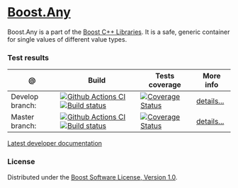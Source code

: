 # [Boost.Any](https://boost.org/libs/any)
Boost.Any is a part of the [Boost C++ Libraries](https://github.com/boostorg). It is a safe, generic container for single values of different value types.


### Test results
@               | Build         | Tests coverage | More info
----------------|-------------- | -------------- |-----------
Develop branch: | [![Github Actions CI](https://github.com/boostorg/any/actions/workflows/ci.yml/badge.svg?branch=develop)](https://github.com/boostorg/any/actions/workflows/ci.yml) [![Build status](https://ci.appveyor.com/api/projects/status/dmugl75nfhjnx7ot/branch/develop?svg=true)](https://ci.appveyor.com/project/apolukhin/any/branch/develop) | [![Coverage Status](https://coveralls.io/repos/boostorg/any/badge.png?branch=develop)](https://coveralls.io/r/boostorg/any?branch=develop) | [details...](https://www.boost.org/development/tests/develop/developer/any.html)
Master branch:  | [![Github Actions CI](https://github.com/boostorg/any/actions/workflows/ci.yml/badge.svg?branch=master)](https://github.com/boostorg/any/actions/workflows/ci.yml) [![Build status](https://ci.appveyor.com/api/projects/status/dmugl75nfhjnx7ot/branch/master?svg=true)](https://ci.appveyor.com/project/apolukhin/any/branch/master) | [![Coverage Status](https://coveralls.io/repos/boostorg/any/badge.png?branch=master)](https://coveralls.io/r/boostorg/any?branch=master) | [details...](https://www.boost.org/development/tests/master/developer/any.html)


[Latest developer documentation](https://www.boost.org/doc/libs/develop/doc/html/any.html)

### License

Distributed under the [Boost Software License, Version 1.0](https://boost.org/LICENSE_1_0.txt).
